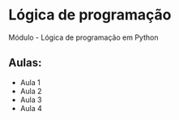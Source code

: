 # Lógica de programação
Módulo - Lógica de programação em Python

## Aulas:
 - Aula 1
 - Aula 2
 - Aula 3
 - Aula 4
